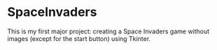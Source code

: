# SpaceInvaders
This is my first major project: creating a Space Invaders game without images (except for the start button) using Tkinter.
